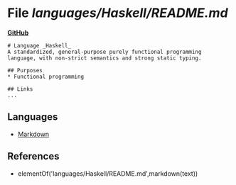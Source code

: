 # File _languages/Haskell/README.md_
**[GitHub](https://github.com/softlang/yas/blob/master/languages/Haskell/README.md)**
```
# Language _Haskell_
A standardized, general-purpose purely functional programming language, with non-strict semantics and strong static typing.

## Purposes
* Functional programming

## Links
...
```

## Languages
* [Markdown](../languages/Markdown.md)

## References
* elementOf('languages/Haskell/README.md',markdown(text))
